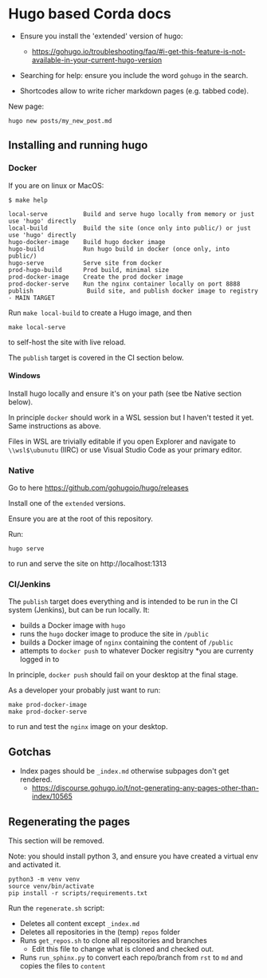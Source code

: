 # Hugo based Corda docs

* Ensure you install the 'extended' version of hugo:
    * https://gohugo.io/troubleshooting/faq/#i-get-this-feature-is-not-available-in-your-current-hugo-version

* Searching for help:  ensure you include the word `gohugo` in the search.

* Shortcodes allow to write richer markdown pages (e.g. tabbed code).

New page:

```
hugo new posts/my_new_post.md
```

## Installing and running hugo

### Docker

If you are on linux or MacOS:

```
$ make help

local-serve          Build and serve hugo locally from memory or just use 'hugo' directly
local-build          Build the site (once only into public/) or just use 'hugo' directly
hugo-docker-image    Build hugo docker image
hugo-build           Run hugo build in docker (once only, into public/)
hugo-serve           Serve site from docker
prod-hugo-build      Prod build, minimal size
prod-docker-image    Create the prod docker image
prod-docker-serve    Run the nginx container locally on port 8888
publish               Build site, and publish docker image to registry - MAIN TARGET
```

Run `make local-build` to create a Hugo image, and then

```
make local-serve
```

to self-host the site with live reload.

The `publish` target is covered in the CI section below.

#### Windows

Install hugo locally and ensure it's on your path (see tbe Native section below).  

In principle `docker` should work in a WSL session but I haven't tested it yet.  Same instructions as above.

Files in WSL are trivially editable if you open Explorer and navigate to `\\wsl$\ubunutu` (IIRC) or use Visual Studio Code as your primary editor.


### Native

Go to here https://github.com/gohugoio/hugo/releases

Install one of the `extended` versions.

Ensure you are at the root of this repository.

Run:

```
hugo serve
```

to run and serve the site on http://localhost:1313


### CI/Jenkins

The `publish` target does everything and is intended to be run in the CI system (Jenkins), but can be run locally.  It:

* builds a Docker image with `hugo`
* runs the `hugo` docker image to produce the site in `/public`
* builds a Docker image of `nginx` containing the content of `/public`
* attempts to `docker push` to whatever Docker regisitry *you are currenty logged in to

In principle, `docker push` should fail on your desktop at the final stage.

As a developer your probably just want to run:

```
make prod-docker-image
make prod-docker-serve
```

to run and test the `nginx` image on your desktop.

##  Gotchas

* Index pages should be `_index.md` otherwise subpages don't get rendered.
    * https://discourse.gohugo.io/t/not-generating-any-pages-other-than-index/10565


## Regenerating the pages

This section will be removed.

Note:  you should install python 3, and ensure you have created a virtual env and activated it.

```
python3 -m venv venv
source venv/bin/activate
pip install -r scripts/requirements.txt
```

Run the `regenerate.sh` script:

* Deletes all content except `_index.md`
* Deletes all repositories in the (temp) `repos` folder
* Runs `get_repos.sh` to clone all repositories and branches
    * Edit this file to change what is cloned and checked out.
* Runs `run_sphinx.py` to convert each repo/branch from `rst` to `md` and copies the files to `content`

